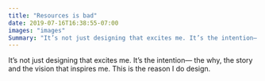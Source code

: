 ```yaml
---
title: "Resources is bad"
date: 2019-07-16T16:38:55-07:00
images: "images"
Summary: "It’s not just designing that excites me. It’s the intention— the why, the story and the vision that inspires me. This is the reason I do design."
---
```

It’s not just designing that excites me. It’s the intention— the why, the story and the vision that inspires me. This is the reason I do design.
